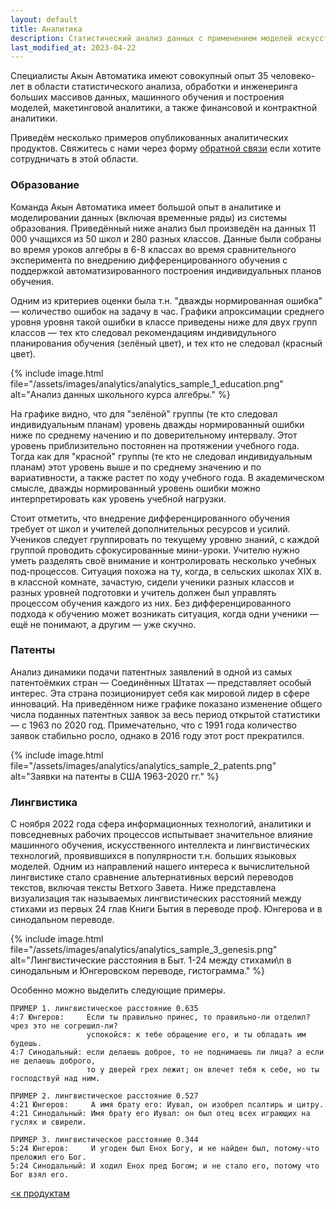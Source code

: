 ```yaml
---
layout: default
title: Аналитика
description: Статистический анализ данных с применением моделей искусственного интеллекта.
last_modified_at: 2023-04-22
---
```


Специалисты Акын Автоматика имеют совокупный опыт 35 человеко-лет в области статистического анализа, обработки и инженеринга больших массивов данных, машинного обучения и построения моделей, макетинговой аналитики, а также финансовой и контрактной аналитики.

Приведём несколько примеров опубликованных аналитических продуктов. Свяжитесь с нами через форму [обратной связи](/contactus/) если хотите сотрудничать в этой области.

### Образование

Команда Акын Автоматика имеет большой опыт в аналитике и моделировании данных (включая временные ряды) из системы образования. Приведённый ниже анализ был произведён на данных 11 000 учащихся из 50 школ и 280 разных классов. Данные были собраны во время уроков алгебры в 6-8 классах во время сравнительного эксперимента по внедрению дифференцированного обучения с поддержкой автоматизированного построения индивидуальных планов обучения.

Одним из критериев оценки была т.н. "дважды нормированная ошибка" — количество ошибок на задачу в час. Графики апроксимации среднего уровня уровня такой ошибки в классе приведены ниже для двух групп классов — тех кто следовал рекомендациям индивидульного планирования обучения (зелёный цвет), и тех кто не следовал (красный цвет).

<!-- <img src="/assets/images/analytics/analytics_sample_1_education.png" alt="Анализ данных школьного курса алгебры."/> -->
{% include image.html file="/assets/images/analytics/analytics_sample_1_education.png" alt="Анализ данных школьного курса алгебры." %}

На графике видно, что для "зелёной" группы (те кто следовал индивидуальным планам) уровень дважды нормированный ошибки ниже по среднему начению и по доверительному интервалу. Этот уровень приблизительно постоянен на протяжении учебного года. Тогда как для "красной" группы (те кто не следовал индивидуальным планам) этот уровень выше и по среднему значению и по вариативности, а также растет по ходу учебного года. В академическом смысле, дважды нормированный уровень ошибки можно интерпретировать как уровень учебной нагрузки. 

Стоит отметить, что внедрение дифференцированного обучения требует от школ и учителей дополнительных ресурсов и усилий. Учеников следует группировать по текущему уровню знаний, с каждой группой проводить сфокусированные мини-уроки. Учителю нужно уметь разделять своё внимание и контролировать несколько учебных под-процессов. Ситуация похожа на ту, когда, в сельских школах XIX в. в классной комнате, зачастую, сидели ученики разных классов и разных уровней подготовки и учитель должен был управлять процессом обучения каждого из них. Без дифференцированного подхода к обучению может возникать ситуация, когда одни ученики — ещё не понимают, а другим — уже скучно. 

### Патенты

Анализ динамики подачи патентных заявлений в одной из самых патентоёмких стран — Соединённых Штатах — представляет особый интерес. Эта страна позиционирует себя как мировой лидер в сфере инноваций. На приведённом ниже графике показано изменение общего числа поданных патентных заявок за весь период открытой статистики — с 1963 по 2020 год. Примечательно, что с 1991 года количество заявок стабильно росло, однако в 2016 году этот рост прекратился.

<!-- <img src="/assets/images/analytics/analytics_sample_2_patents.png" alt="Заявки на патенты в США 1963-2020 гг."/> -->
{% include image.html file="/assets/images/analytics/analytics_sample_2_patents.png" alt="Заявки на патенты в США 1963-2020 гг." %}

### Лингвистика

С ноября 2022 года сфера информационных технологий, аналитики и повседневных рабочих процессов испытывает значительное влияние машинного обучения, искусственного интеллекта и лингвистических технологий, проявившихся в популярности т.н. больших языковых моделей. Одним из направлений нашего интереса к вычислительной лингвистике стало сравнение альтернативных версий переводов текстов, включая тексты Ветхого Завета. Ниже представлена визуализация так называемых лингвистических расстояний между стихами из первых 24 глав Книги Бытия в переводе проф. Юнгерова и в синодальном переводе.

<!-- <img src="/assets/images/analytics/analytics_sample_3_genesis.png" alt="Лингвистические расстояния в Быт. 1-24 между стихами\n в синодальным и Юнгеровском переводе, гистограмма."/> -->
{% include image.html file="/assets/images/analytics/analytics_sample_3_genesis.png" alt="Лингвистические расстояния в Быт. 1-24 между стихами\n в синодальным и Юнгеровском переводе, гистограмма." %}

Особенно можно выделить следующие примеры.

```
ПРИМЕР 1. лингвистическое расстояние 0.635
4:7 Юнгеров:     Если ты правильно принес, то правильно-ли отделил? чрез это не согрешил-ли? 
                 успокойся: к тебе обращение его, и ты обладать им будешь.
4:7 Синодальный: если делаешь доброе, то не поднимаешь ли лица? а если не делаешь доброго, 
                 то у дверей грех лежит; он влечет тебя к себе, но ты господствуй над ним.

ПРИМЕР 2. лингвистическое расстояние 0.527
4:21 Юнгеров:     А имя брату его: Иувал, он изобрел псалтирь и цитру.
4:21 Синодальный: Имя брату его Иувал: он был отец всех играющих на гуслях и свирели.

ПРИМЕР 3. лингвистическое расстояние 0.344
5:24 Юнгеров:     И угоден был Енох Богу, и не найден был, потому-что преложил его Бог.
5:24 Синодальный: И ходил Енох пред Богом; и не стало его, потому что Бог взял его.
```

[<к продуктам](/products/)